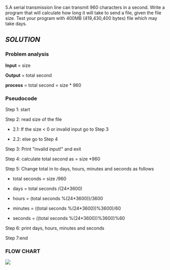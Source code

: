 5.A serial transmission line can transmit 960 characters in a second. Write a program that will calculate how long it will take to send a file, given the file size. Test your program with 400MB (419,430,400 bytes) file which may take days.

## ***SOLUTION***

### **Problem analysis**

**Input** = size

**Output** = total second

**process** = total second = size * 960


### **Pseudocode**

Step 1: start

Step 2: read size of the file

- 2.1: If the size < 0 or invalid input go to Step 3

- 2.2: else go to Step 4

Step 3: Print "invalid input!" and exit

Step 4: calculate total second as = size *960

Step 5: Change total in to days, hours, minutes and seconds as follows

- total seconds = size /960
		
- days =  total seconds /(24*3600)
		
- hours =  (total seconds %(24*3600))/3600
		
- minutes = ((total seconds %(24*3600))%3600)/60
		
- seconds = ((total seconds %(24*3600))%3600)%60

Step 6: print days, hours, minutes and seconds

Step 7:end

### **FLOW CHART**

[![](https://mermaid.ink/img/pako:eNp9kU1vwjAMhv-KlxNIReU0adU-NChMCG2HscuW9mA1gUZqE5SPTYzy32dS2DgtUpTYfl7bifesMkKyjK0b81XVaD285YUGWo8D7jw5yiGMRvcw4emrRAFOfcu07JFJjEz3CxfdcAtjMBaU_sRGCTq3wcPDoYenEe7eZ6sOcp4uLqGrc8Y8Qk8Xiu7FdDDj3nhswMnKaOHgrq-Xws31-KScReWS0yP0RoKvaV9oqA7ZIHDnIIHaBOsSaJUOXjpAip9Sn7ItY7Y5T4-C__hz4_O-8QGXWpTDQrOEtdK2qAR97v7IFIx6amXBMroKucbQ-IIV-kAoBm9WO12xzNsgE2ZN2NQsW2PjyApbgV7mCjcW21_vFvWHMX-2FMob-9yPM0718AM9uJce?type=png)](https://mermaid.live/edit#pako:eNp9kU1vwjAMhv-KlxNIReU0adU-NChMCG2HscuW9mA1gUZqE5SPTYzy32dS2DgtUpTYfl7bifesMkKyjK0b81XVaD285YUGWo8D7jw5yiGMRvcw4emrRAFOfcu07JFJjEz3CxfdcAtjMBaU_sRGCTq3wcPDoYenEe7eZ6sOcp4uLqGrc8Y8Qk8Xiu7FdDDj3nhswMnKaOHgrq-Xws31-KScReWS0yP0RoKvaV9oqA7ZIHDnIIHaBOsSaJUOXjpAip9Sn7ItY7Y5T4-C__hz4_O-8QGXWpTDQrOEtdK2qAR97v7IFIx6amXBMroKucbQ-IIV-kAoBm9WO12xzNsgE2ZN2NQsW2PjyApbgV7mCjcW21_vFvWHMX-2FMob-9yPM0718AM9uJce)

